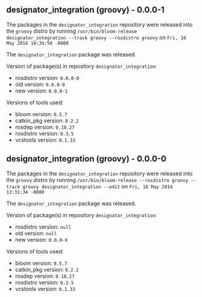 ## designator_integration (groovy) - 0.0.0-1

The packages in the `designator_integration` repository were released into the `groovy` distro by running `/usr/bin/bloom-release designator_integration --track groovy --rosdistro groovy` on `Fri, 16 May 2014 14:34:50 -0000`

The `designator_integration` package was released.

Version of package(s) in repository `designator_integration`:
- rosdistro version: `0.0.0-0`
- old version: `0.0.0-0`
- new version: `0.0.0-1`

Versions of tools used:
- bloom version: `0.5.7`
- catkin_pkg version: `0.2.2`
- rosdep version: `0.10.27`
- rosdistro version: `0.3.5`
- vcstools version: `0.1.33`


## designator_integration (groovy) - 0.0.0-0

The packages in the `designator_integration` repository were released into the `groovy` distro by running `/usr/bin/bloom-release --rosdistro groovy --track groovy designator_integration --edit` on `Fri, 16 May 2014 13:31:34 -0000`

The `designator_integration` package was released.

Version of package(s) in repository `designator_integration`:
- rosdistro version: `null`
- old version: `null`
- new version: `0.0.0-0`

Versions of tools used:
- bloom version: `0.5.7`
- catkin_pkg version: `0.2.2`
- rosdep version: `0.10.27`
- rosdistro version: `0.3.5`
- vcstools version: `0.1.33`


